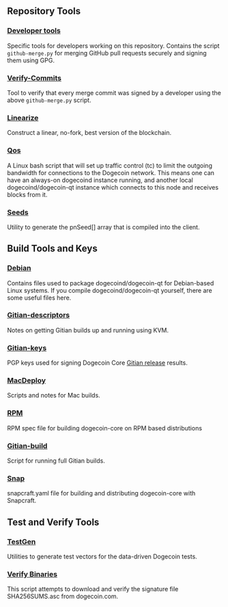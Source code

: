 ## Repository Tools

### [Developer tools](/contrib/devtools)

Specific tools for developers working on this repository.
Contains the script `github-merge.py` for merging GitHub pull requests securely and signing them using GPG.

### [Verify-Commits](/contrib/verify-commits)

Tool to verify that every merge commit was signed by a developer using the above `github-merge.py` script.

### [Linearize](/contrib/linearize)

Construct a linear, no-fork, best version of the blockchain.

### [Qos](/contrib/qos)

A Linux bash script that will set up traffic control (tc) to limit the outgoing bandwidth for connections to the Dogecoin network. This means one can have an always-on dogecoind instance running, and another local dogecoind/dogecoin-qt instance which connects to this node and receives blocks from it.

### [Seeds](/contrib/seeds)

Utility to generate the pnSeed[] array that is compiled into the client.

## Build Tools and Keys

### [Debian](/contrib/debian)

Contains files used to package dogecoind/dogecoin-qt
for Debian-based Linux systems. If you compile dogecoind/dogecoin-qt yourself, there are some useful files here.

### [Gitian-descriptors](/contrib/gitian-descriptors)

Notes on getting Gitian builds up and running using KVM.

### [Gitian-keys](/contrib/gitian-keys)

PGP keys used for signing Dogecoin Core [Gitian release](/doc/release-process.md) results.

### [MacDeploy](/contrib/macdeploy)

Scripts and notes for Mac builds.

### [RPM](/contrib/rpm)

RPM spec file for building dogecoin-core on RPM based distributions

### [Gitian-build](/contrib/gitian-build.sh)

Script for running full Gitian builds.

### [Snap](/contrib/snap)

snapcraft.yaml file for building and distributing dogecoin-core with Snapcraft.

## Test and Verify Tools

### [TestGen](/contrib/testgen)

Utilities to generate test vectors for the data-driven Dogecoin tests.

### [Verify Binaries](/contrib/verifybinaries)

This script attempts to download and verify the signature file SHA256SUMS.asc from dogecoin.com.
